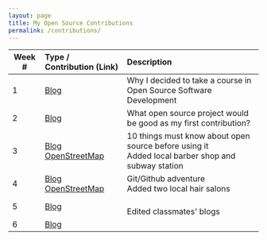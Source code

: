 ```yaml
---
layout: page
title: My Open Source Contributions
permalink: /contributions/
---
```


<!--
Type of the contribution should be "Wikipedia edit", "OpenStreet Map feature", "Project Documentation", "Project Code", "Blog Edit", etc.

The description should include a brief summary of what you did.

Replace the first row below with your contribution.

-->





| Week # | Type / Contribution (Link) | Description |
|---|:---|:---|
| 1 | [Blog](https://hunter-college-ossd-fall-2019.github.io/nancydocode-weekly/week01/) | Why I decided to take a course in Open Source Software Development |
| 2 | [Blog](https://hunter-college-ossd-fall-2019.github.io/nancydocode-weekly/week02/) | What open source project would be good as my first contribution? |
| 3 | [Blog](https://hunter-college-ossd-fall-2019.github.io/nancydocode-weekly/week03/)<br>[OpenStreetMap](https://www.openstreetmap.org/changeset/74404500) | 10 things must know about open source before using it<br>Added local barber shop and subway station |
| 4 | [Blog](https://hunter-college-ossd-fall-2019.github.io/nancydocode-weekly/week04/)<br>[OpenStreetMap](https://www.openstreetmap.org/changeset/74786743#map=19/40.77031/-73.95781) | Git/Github adventure<br>Added two local hair salons |
| 5 | [Blog]()<br> | <br>Edited classmates' blogs |
| 6 | [Blog]() | |
